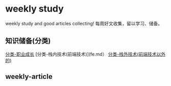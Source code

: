 # weekly study
weekly study and good articles collecting!
每周好文收集，留以学习、储备。

## 知识储备(分类)
[分类-职业成长](way.md)
[分类-栈内技术(前端技术)](fe.md）
[分类-栈外技术(前端技术以外的)](other.md)

## weekly-article

